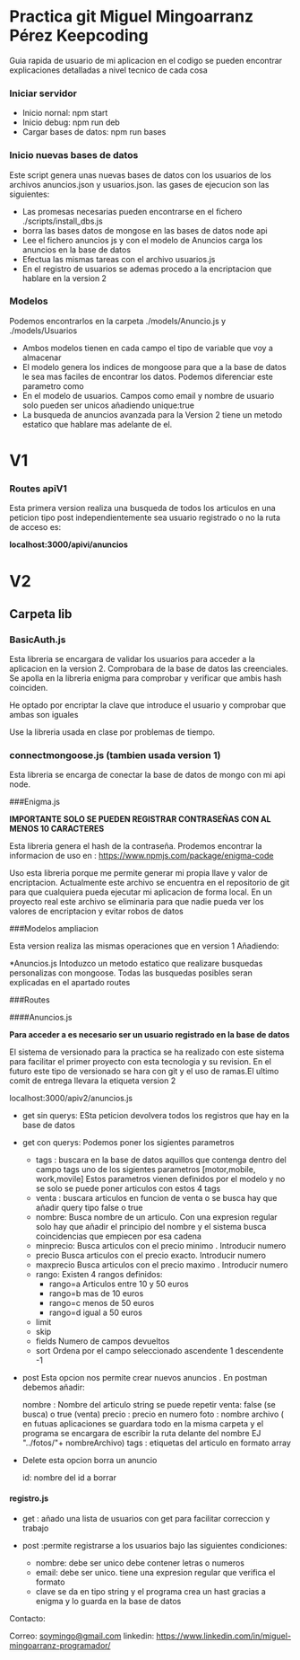 

# Practica git Miguel Mingoarranz Pérez Keepcoding

Guia rapida de usuario de mi aplicacion en el codigo se pueden encontrar explicaciones detalladas a nivel tecnico de cada cosa

### Iniciar servidor

* Inicio nornal: npm start
* Inicio debug: npm run deb
* Cargar bases de datos: npm run bases

### Inicio nuevas bases de datos

Este script genera unas nuevas bases de datos con los usuarios de los archivos anuncios.json y usuarios.json. las gases de ejecucion son las siguientes:

* Las promesas necesarias pueden encontrarse en el fichero ./scripts/install_dbs.js
* borra las bases datos de mongose en las bases de datos node api
* Lee el fichero anuncios js y con el modelo de Anuncios carga los anuncios en la base de datos
* Efectua las mismas tareas con el archivo usuarios.js
* En el registro de usuarios se ademas procedo a la encriptacion que hablare en la version 2

### Modelos

Podemos encontrarlos en la carpeta ./models/Anuncio.js y ./models/Usuarios

* Ambos modelos tienen en cada campo el tipo de variable que voy a almacenar
* El modelo genera los indices de mongoose para que a la base de datos le sea mas faciles de encontrar los datos. Podemos diferenciar este parametro como
* En el modelo de usuarios. Campos como email y nombre de usuario solo pueden ser unicos añadiendo unique:true
* La busqueda de anuncios avanzada para la Version 2 tiene un metodo estatico que hablare mas adelante de el.


# V1

### Routes apiV1

Esta primera version realiza una busqueda de todos los articulos en una peticion tipo post independientemente sea usuario registrado o no la ruta de acceso es:

**localhost:3000/apivi/anuncios**

# V2

## Carpeta lib

### BasicAuth.js

Esta libreria se encargara de validar los usuarios para acceder a la aplicacion en la version 2. Comprobara de la base de datos las creenciales. Se apolla en la libreria enigma para comprobar y verificar que ambis hash coinciden. 

He optado por encriptar la clave que introduce el usuario y comprobar que ambas son iguales

Use la libreria usada en clase por problemas de tiempo.

### connectmongoose.js (tambien usada version 1)

Esta libreria se encarga de conectar la base de datos de mongo con mi api node. 

###Enigma.js

**IMPORTANTE SOLO SE PUEDEN REGISTRAR CONTRASEÑAS CON AL MENOS 10 CARACTERES**

Esta libreria genera el hash de la contraseña. Prodemos encontrar la informacion de uso en :  https://www.npmjs.com/package/enigma-code


Uso esta libreria porque me permite generar mi propia llave y valor de encriptacion. Actualmente este archivo se encuentra en el repositorio de git para que cualquiera pueda ejecutar mi aplicacion de forma local. En un proyecto real este archivo se eliminaria para que nadie pueda ver los valores de encriptacion y evitar robos de datos

###Modelos ampliacion

Esta version realiza las mismas operaciones que en version 1 Añadiendo:

*Anuncios.js Intoduzco un metodo estatico que realizare busquedas personalizas con mongoose. Todas las busquedas posibles seran explicadas en el apartado routes

###Routes

####Anuncios.js

**Para acceder a es necesario ser un usuario registrado en la base de datos**

El sistema de versionado para la practica se ha realizado con este sistema para facilitar el primer proyecto con esta tecnologia y su revision. En el futuro este tipo de versionado se hara con git y el uso de ramas.El ultimo comit de entrega llevara la etiqueta version 2

localhost:3000/apiv2/anuncios.js

* get sin querys: ESta peticion devolvera todos los registros que hay en la base de datos
* get con querys: Podemos poner los sigientes parametros

    * tags :     buscara en la base de datos aquillos que contenga dentro del campo tags uno de los              sigientes parametros [motor,mobile, work,movile] Estos parametros vienen definidos              por el modelo y no se solo se puede poner articulos con estos 4 tags
    * venta :    buscara articulos en funcion de venta o se busca hay que añadir query tipo false o              true
    * nombre:    Busca nombre de un articulo. Con una expresion regular solo hay que añadir el                   principio del nombre y el sistema busca coincidencias que empiecen por esa cadena
    * minprecio: Busca articulos con el precio minimo . Introducir numero
    * precio     Busca articulos con el precio exacto. Introducir numero
    * maxprecio  Busca articulos con el precio maximo . Introducir numero
    * rango:     Existen 4 rangos definidos:
        * rango=a Articulos entre 10 y 50 euros
        * rango=b mas de 10 euros
        * rango=c menos de 50 euros
        * rango=d igual a 50 euros
    * limit 
    * skip 
    * fields    Numero de campos devueltos
    * sort      Ordena por el campo seleccionado ascendente 1 descendente -1

* post Esta opcion nos permite crear nuevos anuncios . En postman debemos añadir:

    nombre : Nombre del articulo string se puede repetir
    venta: false (se busca) o true (venta)
    precio : precio en numero
    foto   : nombre archivo ( en futuas aplicaciones se guardara todo en la misma carpeta y el programa se encargara de escribir la ruta delante del nombre EJ "../fotos/"+ nombreArchivo)
    tags    : etiquetas del articulo en formato array 

* Delete esta opcion borra un anuncio

    id: nombre del id a borrar

#### registro.js

* get : añado una lista de usuarios con get para facilitar correccion y trabajo

 * post :permite registrarse a los usuarios bajo las siguientes condiciones:
    * nombre: debe ser unico debe contener letras o numeros
    * email: debe ser unico. tiene una expresion regular que verifica el formato
    * clave  se da en tipo string y el programa crea un hast gracias a enigma y lo guarda en la       base de datos     

Contacto:

Correo: soymingo@gmail.com
linkedin: https://www.linkedin.com/in/miguel-mingoarranz-programador/
